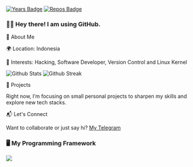 [![Years Badge](https://badges.pufler.dev/years/DX4GREY)](https://badges.pufler.dev)
[![Repos Badge](https://badges.pufler.dev/repos/DX4GREY)](https://badges.pufler.dev)

### 🙋‍♂️ Hey there! I am using GitHub.

🔧 About Me

🌍 Location: Indonesia

🎯 Interests: Hacking, Software Developer, Version Control and Linux Kernel

![Github Stats](https://github-readme-stats.vercel.app/api?username=DX4GREY&show_icons=true&count_private=true&hide_border=false&layout=compact&&theme=transparent)
![Github Streak](https://github-readme-streak-stats.herokuapp.com/?user=DX4GREY&show_icons=true&count_private=true&hide_border=false&layout=compact&&theme=transparent)


🚀 Projects

Right now, I’m focusing on small personal projects to sharpen my skills and explore new tech stacks.

📬 Let's Connect

Want to collaborate or just say hi? [My Telegram](https://t.me/Dx4Grey)

### 🖥️ My Programming Framework
<img src="https://skillicons.dev/icons?i=androidstudio,arduino,bash,cloudflare,docker,fastapi,firebase,nodejs,python,javascript,c,cpp,java,mysql,flask,flutter,go,linux,ps,powershell,py,redis,regex,rust,sqlite,react,bootstrap,html,css,vscode,github,figma,git&perline=7"/>
